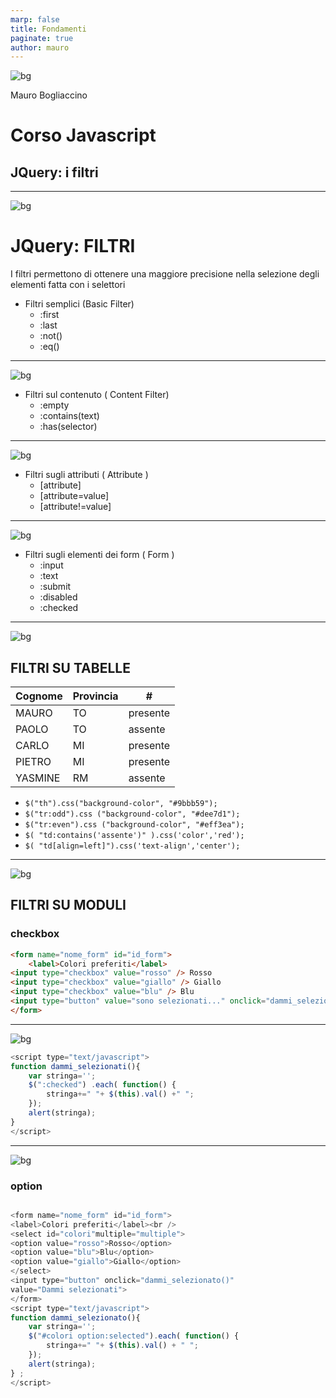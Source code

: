 ```yaml
---
marp: false
title: Fondamenti
paginate: true
author: mauro
---
```

![bg](./ITS_BG_Slide.jpg)

Mauro Bogliaccino

# Corso Javascript

## JQuery: i filtri

---
![bg](./ITS_BG_Slide.jpg)

# JQuery: FILTRI

I filtri permettono di ottenere una maggiore precisione nella selezione degli elementi fatta con i selettori

* Filtri semplici (Basic Filter)
	* :first
	* :last
	* :not()
	* :eq()

---
![bg](./ITS_BG_Slide.jpg)

* Filtri sul contenuto ( Content Filter)
	* :empty
	* :contains(text)
	* :has(selector)

---
![bg](./ITS_BG_Slide.jpg)

* Filtri sugli attributi ( Attribute )
	* [attribute]
	* [attribute=value]
	* [attribute!=value]

---
![bg](./ITS_BG_Slide.jpg)

* Filtri sugli elementi dei form ( Form )
	* :input
	* :text
	* :submit
	* :disabled
	* :checked

---
![bg](./ITS_BG_Slide.jpg)


## FILTRI SU TABELLE

Cognome | Provincia | #
---|---|---
MAURO|TO|presente
PAOLO|TO|assente
CARLO|MI|presente
PIETRO|MI|presente
YASMINE|RM|assente


* `$("th").css("background-color", "#9bbb59");`
* `$("tr:odd").css ("background-color", "#dee7d1");`
* `$("tr:even").css ("background-color", "#eff3ea");`
* `$( "td:contains('assente')" ).css('color','red');`
* `$( "td[align=left]").css('text-align','center');`

---
![bg](./ITS_BG_Slide.jpg)


## FILTRI SU MODULI


### checkbox

```html
<form name="nome_form" id="id_form">
	<label>Colori preferiti</label>
<input type="checkbox" value="rosso" /> Rosso
<input type="checkbox" value="giallo" /> Giallo
<input type="checkbox" value="blu" /> Blu
<input type="button" value="sono selezionati..." onclick="dammi_selezionati()" />
</form>
```

---
![bg](./ITS_BG_Slide.jpg)

```javascript
<script type="text/javascript">
function dammi_selezionati(){
	var stringa='';
	$(":checked") .each( function() {
		stringa+=" "+ $(this).val() +" ";
	});
	alert(stringa);
}
</script>
```

---
![bg](./ITS_BG_Slide.jpg)

### option

```javascript

<form name="nome_form" id="id_form">
<label>Colori preferiti</label><br />
<select id="colori"multiple="multiple">
<option value="rosso">Rosso</option>
<option value="blu">Blu</option>
<option value="giallo">Giallo</option>
</select>
<input type="button" onclick="dammi_selezionato()"
value="Dammi selezionati">
</form>
<script type="text/javascript">
function dammi_selezionato(){
	var stringa='';
	$("#colori option:selected").each( function() {
		stringa+=" "+ $(this).val() + " ";
	});
	alert(stringa);
} ;
</script>
```
